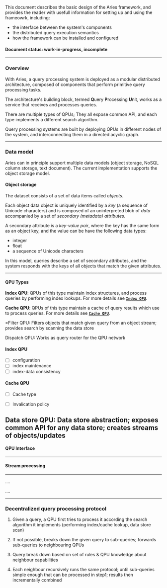 This document describes the basic design of the Aries framework, and provides the reader with usefull information for setting up and using the frameowrk, including:
- the interface between the system's components
- the distributed query execution semantics
- how the framework can be installed and configured

#### Document status: work-in-progress, incomplete
----
### Overview

With Aries, a query processing system is deployed as a modular distributed architecture, composed of components that perform primitive query processing tasks.

The architecture's building block, termed **Q**uery **P**rocessing **U**nit, works as a service that receives and processes queries.

There are multiple types of QPUs; They all expose common API, and each type implements a different search algorithm.

Query processing systems are built by deploying QPUs in different nodes of the system, and interconnecting them in a directed acyclic graph.

----

### Data model
Aries can in principle support multiple data models (object storage, NoSQL column storage, text document). The current implementation supports the object storage model.

#### Object storage
The dataset consists of a set of data items called *objects*.

Each object data object is uniquely identified by a *key* (a sequence of Unicode characters) and is composed of an uninterpreted blob of *data* accompanied by a set of *secondary (metadata) attributes*. 

A secondary attribute is a *key-value pair*, where the key has the same form as an object key, and the value can be have the following data types:
- integer
- float
- a sequence of Unicode characters

In this model, queries describe a set of secondary attributes, and the system responds with the keys of all objects that match the given attributes.

----

#### QPU Types
**Index QPU**: QPUs of this type maintain index structures, and process queries by performing index lookups. For more details see <a href="#iqpu"><code><b>Index QPU</b></code></a>.

**Cache QPU**: QPUs of this type maintain a cache of query results which use to process queries. For more details see <a href="#cqpu"><code><b>Cache QPU</b></code></a>.

=Filter QPU: Filters objects that match given query from an object stream; provides search by scanning the data store

Dispatch QPU: Works as query router for the QPU network


<a name="iqpu"></a>
#### Index QPU
- [ ] configuration
- [ ] index maintenance
- [ ] index-data consistency

<a name="cqpu"></a>
#### Cache QPU
- [ ] Cache type
- [ ] Invalication policy


Data store QPU: Data store abstraction; exposes common API for any data store; creates streams of objects/updates
----

#### QPU Interface


----

#### Stream processing

----

....

....

----


### Decentralized query processing protocol
1. Given a query, a QPU first tries to process it according the search algorithm it implements (performing index/cache lookup, data store scan) 

2. If not possible, breaks down the given query to sub-queries; forwards sub-queries to neighbouring QPUs

3. Query break down based on set of rules & QPU knowledge about neighbour capabilities

4. Each neighbour recursively runs the same protocol; until sub-queries simple enough that can be processed in step1; results then incrementally combined
